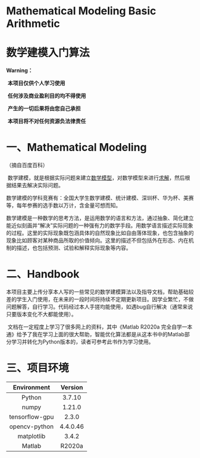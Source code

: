 # Mathematical Modeling Basic Arithmetic

# 数学建模入门算法

**Warning：**

​	**本项目仅供个人学习使用**

​	**任何涉及商业盈利目的均不得使用**

​	**产生的一切后果将由您自己承担**

​	**本项目将不对任何资源负法律责任**

# 一、Mathematical Modeling

（摘自百度百科）

​	数学建模，就是根据实际问题来建立[数学模型](https://baike.baidu.com/item/数学模型/1376909)，对数学模型来进行[求解](https://baike.baidu.com/item/求解/1319981)，然后根据结果去解决实际问题。

​	数学建模的学科竞赛有：全国大学生数学建模、统计建模、深圳杯、华为杯、美赛等，每年参赛的选手数以万计，含金量可想而知。

​	数学建模是一种数学的思考方法，是运用数学的语言和方法，通过抽象、简化建立能近似刻画并“解决”实际问题的一种强有力的数学手段。用数学语言描述实际现象的过程。这里的实际现象既包涵具体的自然现象比如自由落体现象，也包含抽象的现象比如顾客对某种商品所取的价值倾向。这里的描述不但包括外在形态、内在机制的描述，也包括预测、试验和解释实际现象等内容。

# 二、Handbook

​	本项目主要上传分享本人写的一些常见的数学建模算法以及指导文档，帮助基础较差的学生入门使用，在未来的一段时间将持续不定期更新项目。因学业繁忙，不做问题解答，自行学习。代码经过本人手搓均能使用，如遇bug自行解决（通常来说只要版本变化不大都能使用）。

​	文档在一定程度上学习了很多网上的资料，其中《Matlab R2020a 完全自学一本通》给予了我在学习上面的很大帮助，智能优化算法都是从这本书中的Matlab部分学习并转化为Python版本的，读者可参考此书作为学习使用。



# 三、项目环境

|  Environment   | Version  |
| :------------: | :------: |
|     Python     |  3.7.10  |
|     numpy      |  1.21.0  |
| tensorflow-gpu |  2.3.0   |
| opencv-python  | 4.4.0.46 |
|   matplotlib   |  3.4.2   |
|     Matlab     |  R2020a  |





